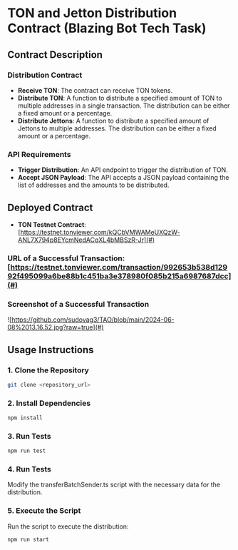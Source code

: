 # TON and Jetton Distribution Contract (Blazing Bot Tech Task)

## Contract Description

### Distribution Contract
- **Receive TON**: The contract can receive TON tokens.
- **Distribute TON**: A function to distribute a specified amount of TON to multiple addresses in a single transaction. The distribution can be either a fixed amount or a percentage.
- **Distribute Jettons**: A function to distribute a specified amount of Jettons to multiple addresses. The distribution can be either a fixed amount or a percentage.

### API Requirements
- **Trigger Distribution**: An API endpoint to trigger the distribution of TON.
- **Accept JSON Payload**: The API accepts a JSON payload containing the list of addresses and the amounts to be distributed.

## Deployed Contract

- **TON Testnet Contract**: [https://testnet.tonviewer.com/kQCbVMWAMeUXQzW-ANL7X794p8EYcmNedACqXL4bMBSzR-Jr](#) 

### URL of a Successful Transaction: [https://testnet.tonviewer.com/transaction/992653b538d12992f495099a6be88b1c451ba3e378980f085b215a6987687dcc](#)

### Screenshot of a Successful Transaction
![https://github.com/sudovag3/TAO/blob/main/2024-06-08%2013.16.52.jpg?raw=true](#)

## Usage Instructions

### 1. Clone the Repository
```bash
git clone <repository_url>
```

### 2. Install Dependencies
```bash
npm install
```

### 3. Run Tests
```bash
npm run test
```

### 4. Run Tests
Modify the transferBatchSender.ts script with the necessary data for the distribution.

### 5. Execute the Script
Run the script to execute the distribution:
```bash
npm run start
```
